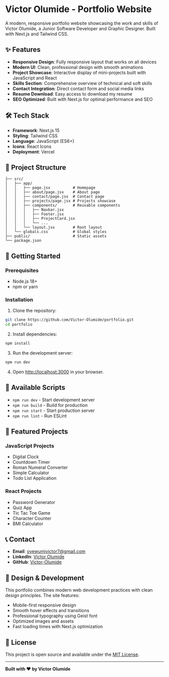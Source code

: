 # Victor Olumide - Portfolio Website

A modern, responsive portfolio website showcasing the work and skills of Victor Olumide, a Junior Software Developer and Graphic Designer. Built with Next.js and Tailwind CSS.

## ✨ Features

- **Responsive Design**: Fully responsive layout that works on all devices
- **Modern UI**: Clean, professional design with smooth animations
- **Project Showcase**: Interactive display of mini-projects built with JavaScript and React
- **Skills Section**: Comprehensive overview of technical and soft skills
- **Contact Integration**: Direct contact form and social media links
- **Resume Download**: Easy access to download my resume
- **SEO Optimized**: Built with Next.js for optimal performance and SEO

## 🛠️ Tech Stack

- **Framework**: Next.js 15
- **Styling**: Tailwind CSS
- **Language**: JavaScript (ES6+)
- **Icons**: React Icons
- **Deployment**: Vercel

## 📁 Project Structure

```
├── src/
│   ├── app/
│   │   ├── page.jsx          # Homepage
│   │   ├── about/page.jsx    # About page
│   │   ├── contact/page.jsx  # Contact page
│   │   ├── projects/page.jsx # Projects showcase
│   │   ├── components/       # Reusable components
│   │   │   ├── Navbar.jsx
│   │   │   ├── Footer.jsx
│   │   │   ├── ProjectCard.jsx
│   │   │   └── ...
│   │   └── layout.jsx        # Root layout
│   └── globals.css           # Global styles
├── public/                   # Static assets
└── package.json
```

## 🚀 Getting Started

### Prerequisites

- Node.js 18+
- npm or yarn

### Installation

1. Clone the repository:
```bash
git clone https://github.com/Victor-Olumide/portfolio.git
cd portfolio
```

2. Install dependencies:
```bash
npm install
```

3. Run the development server:
```bash
npm run dev
```

4. Open [http://localhost:3000](http://localhost:3000) in your browser.

## 📜 Available Scripts

- `npm run dev` - Start development server
- `npm run build` - Build for production
- `npm run start` - Start production server
- `npm run lint` - Run ESLint

## 🌟 Featured Projects

### JavaScript Projects
- Digital Clock
- Countdown Timer
- Roman Numeral Converter
- Simple Calculator
- Todo List Application

### React Projects
- Password Generator
- Quiz App
- Tic Tac Toe Game
- Character Counter
- BMI Calculator

## 📞 Contact

- **Email**: oyewumivictor7@gmail.com
- **LinkedIn**: [Victor Olumide](https://linkedin.com/in/victor-olumide)
- **GitHub**: [Victor-Olumide](https://github.com/Victor-Olumide)

## 🎨 Design & Development

This portfolio combines modern web development practices with clean design principles. The site features:

- Mobile-first responsive design
- Smooth hover effects and transitions
- Professional typography using Geist font
- Optimized images and assets
- Fast loading times with Next.js optimization

## 📄 License

This project is open source and available under the [MIT License](LICENSE).

---

**Built with ❤️ by Victor Olumide**
